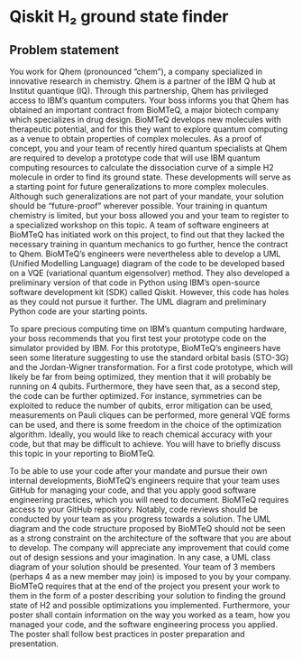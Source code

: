 # Qiskit H₂ ground state finder

## Problem statement

You work for Qhem (pronounced “chem”), a company specialized in innovative research in chemistry. Qhem is a partner of the IBM Q hub at Institut quantique (IQ). Through this partnership, Qhem has privileged access to IBM’s quantum computers. Your boss informs you that Qhem has obtained an important contract from BioMTeQ, a major biotech company which specializes in drug design. BioMTeQ develops new molecules with therapeutic potential, and for this they want to explore quantum computing as a venue to obtain properties of complex molecules. As a proof of concept, you and your team of recently hired quantum specialists at Qhem are required to develop a prototype code that will use IBM quantum computing resources to calculate the dissociation curve of a simple H2 molecule in order to find its ground state. These developments will serve as a starting point for future generalizations to more complex molecules. Although such generalizations are not part of your mandate, your solution should be “future-proof” wherever possible. Your training in quantum chemistry is limited, but your boss allowed you and your team to register to a specialized workshop on this topic.
A team of software engineers at BioMTeQ has initiated work on this project, to find out that they lacked the necessary training in quantum mechanics to go further, hence the contract to Qhem. BioMTeQ’s engineers were nevertheless able to develop a UML (Unified Modelling Language) diagram of the code to be developed based on a VQE (variational quantum eigensolver) method. They also developed a preliminary version of that code in Python using IBM’s open-source software development kit (SDK) called Qiskit. However, this code has holes as they could not pursue it further. The UML diagram and preliminary Python code are your starting points.

To spare precious computing time on IBM’s quantum computing hardware, your boss recommends that you first test your prototype code on the simulator provided by IBM. For this prototype, BioMTeQ’s engineers have seen some literature suggesting to use the standard orbital basis (STO-3G) and the Jordan-Wigner transformation. For a first code prototype, which will likely be far from being optimized, they mention that it will probably be running on 4 qubits. Furthermore, they have seen that, as a second step, the code can be further optimized. For instance, symmetries can be exploited to reduce the number of qubits, error mitigation can be used, measurements on Pauli cliques can be performed, more general VQE forms can be used, and there is some freedom in the choice of the optimization algorithm. Ideally, you would like to reach chemical accuracy with your code, but that may be difficult to achieve. You will have to briefly discuss this topic in your reporting to BioMTeQ.

To be able to use your code after your mandate and pursue their own internal developments, BioMTeQ’s engineers require that your team uses GitHub for managing your code, and that you apply good software engineering practices, which you will need to document. BioMTeQ requires access to your GitHub repository. Notably, code reviews should be conducted by your team as you progress towards a solution. The UML diagram and the code structure proposed by BioMTeQ should not be seen as a strong constraint on the architecture of the software that you are about to develop. The company will appreciate any improvement that could come out of design sessions and your imagination. In any case, a UML class diagram of your solution should be presented.
Your team of 3 members (perhaps 4 as a new member may join) is imposed to you by your company. BioMTeQ requires that at the end of the project you present your work to them in the form of a poster describing your solution to finding the ground state of H2 and possible optimizations you implemented. Furthermore, your poster shall contain information on the way you worked as a team, how you managed your code, and the software engineering process you applied. The poster shall follow best practices in poster preparation and presentation.
